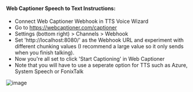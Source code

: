 
#### Web Captioner Speech to Text Instructions:
- Connect Web Captioner Webhook in TTS Voice Wizard
-  Go to https://webcaptioner.com/captioner 
-  Settings (bottom right) > Channels > Webhook
-  Set 'http://localhost:8080/' as the Webhook URL and experiment with different chunking values (I recommend a large value so it only sends when you finish talking). 
-  Now you're all set to click 'Start Captioning' in Web Captioner
-  Note that you will have to use a seperate option for TTS such as Azure, System Speech or FonixTalk

![image](https://user-images.githubusercontent.com/101527472/191544136-ef6d895e-4605-4b73-8362-7ba507e045c6.png)



